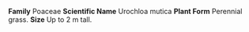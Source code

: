  **Family** Poaceae **Scientific Name** Urochloa mutica **Plant Form** Perennial grass. **Size** Up to 2 m tall.